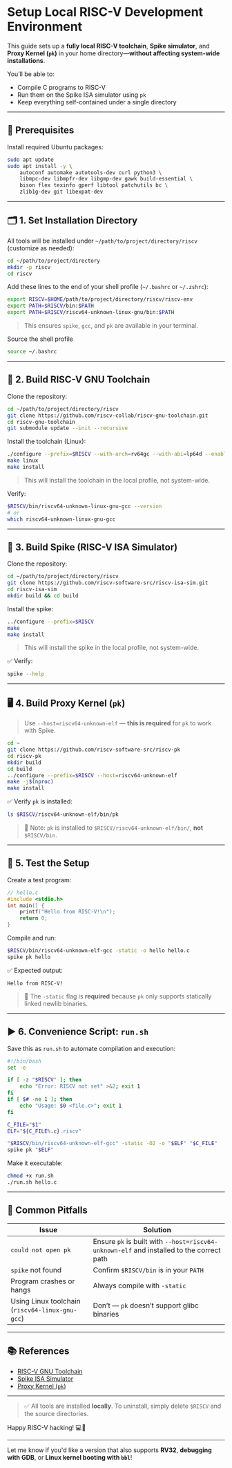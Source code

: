 # Setup Local RISC-V Development Environment

This guide sets up a **fully local RISC-V toolchain**, **Spike simulator**, and **Proxy Kernel (`pk`)** in your home directory—**without affecting system-wide installations**.

You’ll be able to:
- Compile C programs to RISC-V
- Run them on the Spike ISA simulator using `pk`
- Keep everything self-contained under a single directory

---

## 📁 Prerequisites

Install required Ubuntu packages:

```bash
sudo apt update
sudo apt install -y \
    autoconf automake autotools-dev curl python3 \
    libmpc-dev libmpfr-dev libgmp-dev gawk build-essential \
    bison flex texinfo gperf libtool patchutils bc \
    zlib1g-dev git libexpat-dev
```

---

## 🗂️ 1. Set Installation Directory

All tools will be installed under `~/path/to/project/directory/riscv` (customize as needed):

```bash
cd ~/path/to/project/directory
mkdir -p riscv
cd riscv
```

Add these lines to the end of your shell profile (`~/.bashrc` or `~/.zshrc`):

```bash
export RISCV=$HOME/path/to/project/directory/riscv/riscv-env
export PATH=$RISCV/bin:$PATH
export PATH=$RISCV/riscv64-unknown-linux-gnu/bin:$PATH
```

> This ensures `spike`, `gcc`, and `pk` are available in your terminal.

Source the shell profile

```bash
source ~/.bashrc
```
---

## 🔧 2. Build RISC-V GNU Toolchain

Clone the repository:
```bash
cd ~/path/to/project/directory/riscv
git clone https://github.com/riscv-collab/riscv-gnu-toolchain.git
cd riscv-gnu-toolchain
git submodule update --init --recursive
```

Install the toolchain (Linux):
```bash
./configure --prefix=$RISCV --with-arch=rv64gc --with-abi=lp64d --enable-linux
make linux
make install
```
> This will install the toolchain in the local profile, not system-wide.

Verify:
```bash
$RISCV/bin/riscv64-unknown-linux-gnu-gcc --version
# or
which riscv64-unknown-linux-gnu-gcc
```

---

## 🧪 3. Build Spike (RISC-V ISA Simulator)

Clone the repository:
```bash
cd ~/path/to/project/directory/riscv
git clone https://github.com/riscv-software-src/riscv-isa-sim.git
cd riscv-isa-sim
mkdir build && cd build
```

Install the spike:
```bash
../configure --prefix=$RISCV
make
make install
```
> This will install the spike in the local profile, not system-wide.

✅ Verify:
```bash
spike --help
```

---

## 🖥️ 4. Build Proxy Kernel (`pk`)

> Use `--host=riscv64-unknown-elf` — **this is required** for `pk` to work with Spike.

```bash
cd ~
git clone https://github.com/riscv-software-src/riscv-pk
cd riscv-pk
mkdir build
cd build
../configure --prefix=$RISCV --host=riscv64-unknown-elf
make -j$(nproc)
make install
```

✅ Verify `pk` is installed:
```bash
ls $RISCV/riscv64-unknown-elf/bin/pk
```

> 🔸 Note: `pk` is installed to `$RISCV/riscv64-unknown-elf/bin/`, **not** `$RISCV/bin`.

---

## 🧪 5. Test the Setup

Create a test program:

```c
// hello.c
#include <stdio.h>
int main() {
    printf("Hello from RISC-V!\n");
    return 0;
}
```

Compile and run:

```bash
$RISCV/bin/riscv64-unknown-elf-gcc -static -o hello hello.c
spike pk hello
```

✅ Expected output:
```
Hello from RISC-V!
```

> 📌 The `-static` flag is **required** because `pk` only supports statically linked newlib binaries.

---

## ▶️ 6. Convenience Script: `run.sh`

Save this as `run.sh` to automate compilation and execution:

```bash
#!/bin/bash
set -e

if [ -z "$RISCV" ]; then
    echo "Error: RISCV not set" >&2; exit 1
fi
if [ $# -ne 1 ]; then
    echo "Usage: $0 <file.c>"; exit 1
fi

C_FILE="$1"
ELF="${C_FILE%.c}.riscv"

"$RISCV/bin/riscv64-unknown-elf-gcc" -static -O2 -o "$ELF" "$C_FILE"
spike pk "$ELF"
```

Make it executable:
```bash
chmod +x run.sh
./run.sh hello.c
```

---

## 🚫 Common Pitfalls

| Issue | Solution |
|------|--------|
| `could not open pk` | Ensure `pk` is built with `--host=riscv64-unknown-elf` and installed to the correct path |
| `spike` not found | Confirm `$RISCV/bin` is in your `PATH` |
| Program crashes or hangs | Always compile with `-static` |
| Using Linux toolchain (`riscv64-linux-gnu-gcc`) | Don’t — `pk` doesn’t support glibc binaries |

---

## 📚 References

- [RISC-V GNU Toolchain](https://github.com/riscv/riscv-gnu-toolchain)
- [Spike ISA Simulator](https://github.com/riscv/riscv-isa-sim)
- [Proxy Kernel (`pk`)](https://github.com/riscv-software-src/riscv-pk)

---

> ✅ All tools are installed **locally**. To uninstall, simply delete `$RISCV` and the source directories.

Happy RISC-V hacking! 💻🔬

--- 

Let me know if you'd like a version that also supports **RV32**, **debugging with GDB**, or **Linux kernel booting with `bbl`**!
